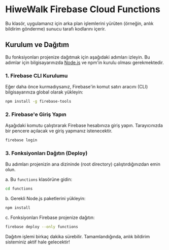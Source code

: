 # HiweWalk Firebase Cloud Functions

Bu klasör, uygulamanız için arka plan işlemlerini yürüten (örneğin, anlık bildirim gönderme) sunucu tarafı kodlarını içerir.

## Kurulum ve Dağıtım

Bu fonksiyonları projenize dağıtmak için aşağıdaki adımları izleyin. Bu adımlar için bilgisayarınızda [Node.js](https://nodejs.org/) ve npm'in kurulu olması gerekmektedir.

### 1. Firebase CLI Kurulumu

Eğer daha önce kurmadıysanız, Firebase'in komut satırı aracını (CLI) bilgisayarınıza global olarak yükleyin:

```bash
npm install -g firebase-tools
```

### 2. Firebase'e Giriş Yapın

Aşağıdaki komutu çalıştırarak Firebase hesabınıza giriş yapın. Tarayıcınızda bir pencere açılacak ve giriş yapmanız istenecektir.

```bash
firebase login
```

### 3. Fonksiyonları Dağıtın (Deploy)

Bu adımları projenizin ana dizininde (root directory) çalıştırdığınızdan emin olun.

a. Bu `functions` klasörüne gidin:
```bash
cd functions
```

b. Gerekli Node.js paketlerini yükleyin:
```bash
npm install
```

c. Fonksiyonları Firebase projenize dağıtın:
```bash
firebase deploy --only functions
```

Dağıtım işlemi birkaç dakika sürebilir. Tamamlandığında, anlık bildirim sisteminiz aktif hale gelecektir!
